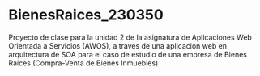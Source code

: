 # BienesRaices_230350
Proyecto de clase para la unidad 2 de la asignatura de Aplicaciones Web Orientada a Servicios (AWOS), a traves de una aplicacion web en arquitectura de SOA para el caso de estudio de una empresa de Bienes Raices (Compra-Venta de Bienes Inmuebles)
